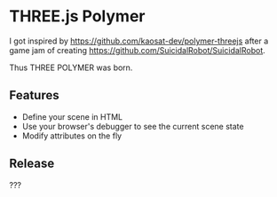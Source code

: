 THREE.js Polymer
===============================
I got inspired by https://github.com/kaosat-dev/polymer-threejs after a game jam of creating https://github.com/SuicidalRobot/SuicidalRobot.

Thus THREE POLYMER was born.

Features
--------
* Define your scene in HTML
* Use your browser's debugger to see the current scene state
* Modify attributes on the fly

Release
-------

???